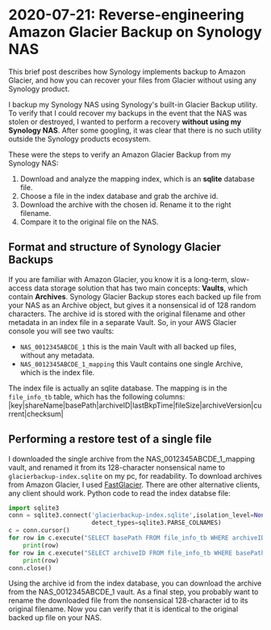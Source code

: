 

# 2020-07-21: Reverse-engineering Amazon Glacier Backup on Synology NAS
This brief post describes how Synology implements backup to Amazon Glacier, and how you can recover your files from Glacier without using any Synology product.  

I backup my Synology NAS using Synology's built-in Glacier Backup utility. To verify that I could recover my backups in the event that the NAS was stolen or destroyed, I wanted to perform a recovery **without using my Synology NAS**. After some googling, it was clear that there is no such utility outside the Synology products ecosystem. 

These were the steps to verify an Amazon Glacier Backup from my Synology NAS:
1. Download and analyze the mapping index, which is an **sqlite** database file.
2. Choose a file in the index database and grab the archive id.
3. Download the archive with the chosen id. Rename it to the right filename.
4. Compare it to the original file on the NAS.

## Format and structure of Synology Glacier Backups
If you are familiar with Amazon Glacier, you know it is a long-term, slow-access data storage solution that has two main concepts: **Vaults**, which contain **Archives**. Synology Glacier Backup stores each backed up file from your NAS as an Archive object, but gives it a nonsensical id of 128 random characters. The archive id is stored with the original filename and other metadata in an index file in a separate Vault. So, in your AWS Glacier console you will see two vaults:  
- `NAS_0012345ABCDE_1` this is the main Vault with all backed up files, without any metadata.
- `NAS_0012345ABCDE_1_mapping` this Vault contains one single Archive, which is the index file.  

The index file is actually an sqlite database. The mapping is in the `file_info_tb` table, which has the following columns: 
|key|shareName|basePath|archiveID|lastBkpTime|fileSize|archiveVersion|current|checksum| 

## Performing a restore test of a single file
I downloaded the single archive from the NAS_0012345ABCDE_1_mapping vault, and renamed it from its 128-character nonsensical name to `glacierbackup-index.sqlite` on my pc, for readability.
To download archives from Amazon Glacier, I used [FastGlacier](https://fastglacier.com/). There are other alternative clients, any client should work. 
Python code to read the index databse file:
```python
import sqlite3
conn = sqlite3.connect('glacierbackup-index.sqlite',isolation_level=None,
                       detect_types=sqlite3.PARSE_COLNAMES)
c = conn.cursor()
for row in c.execute("SELECT basePath FROM file_info_tb WHERE archiveID='f6-qTd5rn-MORE-GOBBLYGOOK-OKb3RC_zZG7PxpjPtkfBFzNpw'"):
    print(row)
for row in c.execute("SELECT archiveID FROM file_info_tb WHERE basePath='important/photos/march 2015/IMG_20150507_194814.JPG'"):
    print(row)
conn.close()
```
Using the archive id from the index database, you can download the archive from the NAS_0012345ABCDE_1 vault. 
As a final step, you probably want to rename the downloaded file from the nonsensical 128-character id to its original filename. Now you can verify that it is identical to the original backed up file on your NAS. 

